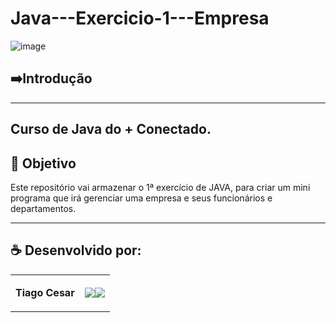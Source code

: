 # Java---Exercicio-1---Empresa

![image](https://github.com/TiagoUniverse/Java---Exercicio-1---Empresa/assets/71237410/9c26350d-be18-4b8a-b1ab-7b5baad72e49)


## ➡️Introdução
----------------------
Curso de Java do + Conectado.
---

## 🎯 Objetivo
Este repositório vai armazenar o 1ª exercício de JAVA,  para criar um mini programa que irá gerenciar uma empresa e seus funcionários e departamentos.



---


## ☕ Desenvolvido por:

<table>
  <tbody>

<tr>
    <td><p align="left-center"><b>Tiago Cesar</b></p></td>
    <td><a href="https://github.com/TiagoUniverse" target="_blank"><img loading="lazy" src="https://img.shields.io/badge/GitHub-100000?style=for-the-badge&logo=github&logoColor=white" target="_blank" align="center"></a><a href="https://www.linkedin.com/in/tiago-lopes--/" target="_blank"><img loading="lazy" src="https://img.shields.io/badge/-LinkedIn-%230077B5?style=for-the-badge&logo=linkedin&logoColor=white" target="_blank" align="center"></a></td>
  </tr>
